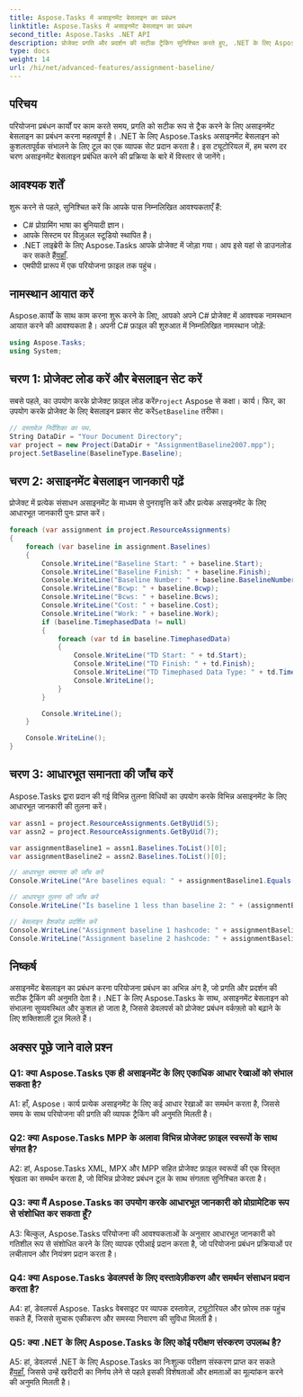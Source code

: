 ```yaml
---
title: Aspose.Tasks में असाइनमेंट बेसलाइन का प्रबंधन
linktitle: Aspose.Tasks में असाइनमेंट बेसलाइन का प्रबंधन
second_title: Aspose.Tasks .NET API
description: प्रोजेक्ट प्रगति और प्रदर्शन की सटीक ट्रैकिंग सुनिश्चित करते हुए, .NET के लिए Aspose.Tasks के साथ असाइनमेंट बेसलाइन को कुशलतापूर्वक प्रबंधित करना सीखें।
type: docs
weight: 14
url: /hi/net/advanced-features/assignment-baseline/
---
```

## परिचय

परियोजना प्रबंधन कार्यों पर काम करते समय, प्रगति को सटीक रूप से ट्रैक करने के लिए असाइनमेंट बेसलाइन का प्रबंधन करना महत्वपूर्ण है। .NET के लिए Aspose.Tasks असाइनमेंट बेसलाइन को कुशलतापूर्वक संभालने के लिए टूल का एक व्यापक सेट प्रदान करता है। इस ट्यूटोरियल में, हम चरण दर चरण असाइनमेंट बेसलाइन प्रबंधित करने की प्रक्रिया के बारे में विस्तार से जानेंगे।

## आवश्यक शर्तें

शुरू करने से पहले, सुनिश्चित करें कि आपके पास निम्नलिखित आवश्यकताएँ हैं:

- C# प्रोग्रामिंग भाषा का बुनियादी ज्ञान।
- आपके सिस्टम पर विज़ुअल स्टूडियो स्थापित है।
- .NET लाइब्रेरी के लिए Aspose.Tasks आपके प्रोजेक्ट में जोड़ा गया। आप इसे यहां से डाउनलोड कर सकते हैं[यहाँ](https://releases.aspose.com/tasks/net/).
- एमपीपी प्रारूप में एक परियोजना फ़ाइल तक पहुंच।

## नामस्थान आयात करें

Aspose.कार्यों के साथ काम करना शुरू करने के लिए, आपको अपने C# प्रोजेक्ट में आवश्यक नामस्थान आयात करने की आवश्यकता है। अपनी C# फ़ाइल की शुरुआत में निम्नलिखित नामस्थान जोड़ें:

```csharp
using Aspose.Tasks;
using System;


```

## चरण 1: प्रोजेक्ट लोड करें और बेसलाइन सेट करें

 सबसे पहले, का उपयोग करके प्रोजेक्ट फ़ाइल लोड करें`Project` Aspose से कक्षा। कार्य। फिर, का उपयोग करके प्रोजेक्ट के लिए बेसलाइन प्रकार सेट करें`SetBaseline` तरीका।

```csharp
// दस्तावेज़ निर्देशिका का पथ.
String DataDir = "Your Document Directory";
var project = new Project(DataDir + "AssignmentBaseline2007.mpp");
project.SetBaseline(BaselineType.Baseline);
```

## चरण 2: असाइनमेंट बेसलाइन जानकारी पढ़ें

प्रोजेक्ट में प्रत्येक संसाधन असाइनमेंट के माध्यम से पुनरावृत्ति करें और प्रत्येक असाइनमेंट के लिए आधारभूत जानकारी पुनः प्राप्त करें।

```csharp
foreach (var assignment in project.ResourceAssignments)
{
    foreach (var baseline in assignment.Baselines)
    {
        Console.WriteLine("Baseline Start: " + baseline.Start);
        Console.WriteLine("Baseline Finish: " + baseline.Finish);
        Console.WriteLine("Baseline Number: " + baseline.BaselineNumber);
        Console.WriteLine("Bcwp: " + baseline.Bcwp);
        Console.WriteLine("Bcws: " + baseline.Bcws);
        Console.WriteLine("Cost: " + baseline.Cost);
        Console.WriteLine("Work: " + baseline.Work);
        if (baseline.TimephasedData != null)
        {
            foreach (var td in baseline.TimephasedData)
            {
                Console.WriteLine("TD Start: " + td.Start);
                Console.WriteLine("TD Finish: " + td.Finish);
                Console.WriteLine("TD Timephased Data Type: " + td.TimephasedDataType);
                Console.WriteLine();
            }
        }

        Console.WriteLine();
    }

    Console.WriteLine();
}
```

## चरण 3: आधारभूत समानता की जाँच करें

Aspose.Tasks द्वारा प्रदान की गई विभिन्न तुलना विधियों का उपयोग करके विभिन्न असाइनमेंट के लिए आधारभूत जानकारी की तुलना करें।

```csharp
var assn1 = project.ResourceAssignments.GetByUid(5);
var assn2 = project.ResourceAssignments.GetByUid(7);

var assignmentBaseline1 = assn1.Baselines.ToList()[0];
var assignmentBaseline2 = assn2.Baselines.ToList()[0];

// आधारभूत समानता की जाँच करें
Console.WriteLine("Are baselines equal: " + assignmentBaseline1.Equals(assignmentBaseline2));

// आधारभूत तुलना की जाँच करें
Console.WriteLine("Is baseline 1 less than baseline 2: " + (assignmentBaseline1 < assignmentBaseline2));

// बेसलाइन हैशकोड प्रदर्शित करें
Console.WriteLine("Assignment baseline 1 hashcode: " + assignmentBaseline1.GetHashCode());
Console.WriteLine("Assignment baseline 2 hashcode: " + assignmentBaseline2.GetHashCode());
```

## निष्कर्ष

असाइनमेंट बेसलाइन का प्रबंधन करना परियोजना प्रबंधन का अभिन्न अंग है, जो प्रगति और प्रदर्शन की सटीक ट्रैकिंग की अनुमति देता है। .NET के लिए Aspose.Tasks के साथ, असाइनमेंट बेसलाइन को संभालना सुव्यवस्थित और कुशल हो जाता है, जिससे डेवलपर्स को प्रोजेक्ट प्रबंधन वर्कफ़्लो को बढ़ाने के लिए शक्तिशाली टूल मिलते हैं।

## अक्सर पूछे जाने वाले प्रश्न

### Q1: क्या Aspose.Tasks एक ही असाइनमेंट के लिए एकाधिक आधार रेखाओं को संभाल सकता है?

A1: हाँ, Aspose। कार्य प्रत्येक असाइनमेंट के लिए कई आधार रेखाओं का समर्थन करता है, जिससे समय के साथ परियोजना की प्रगति की व्यापक ट्रैकिंग की अनुमति मिलती है।

### Q2: क्या Aspose.Tasks MPP के अलावा विभिन्न प्रोजेक्ट फ़ाइल स्वरूपों के साथ संगत है?

A2: हां, Aspose.Tasks XML, MPX और MPP सहित प्रोजेक्ट फ़ाइल स्वरूपों की एक विस्तृत श्रृंखला का समर्थन करता है, जो विभिन्न प्रोजेक्ट प्रबंधन टूल के साथ संगतता सुनिश्चित करता है।

### Q3: क्या मैं Aspose.Tasks का उपयोग करके आधारभूत जानकारी को प्रोग्रामेटिक रूप से संशोधित कर सकता हूँ?

A3: बिल्कुल, Aspose.Tasks परियोजना की आवश्यकताओं के अनुसार आधारभूत जानकारी को गतिशील रूप से संशोधित करने के लिए व्यापक एपीआई प्रदान करता है, जो परियोजना प्रबंधन प्रक्रियाओं पर लचीलापन और नियंत्रण प्रदान करता है।

### Q4: क्या Aspose.Tasks डेवलपर्स के लिए दस्तावेज़ीकरण और समर्थन संसाधन प्रदान करता है?

A4: हां, डेवलपर्स Aspose. Tasks वेबसाइट पर व्यापक दस्तावेज़, ट्यूटोरियल और फ़ोरम तक पहुंच सकते हैं, जिससे सुचारू एकीकरण और समस्या निवारण की सुविधा मिलती है।

### Q5: क्या .NET के लिए Aspose.Tasks के लिए कोई परीक्षण संस्करण उपलब्ध है?

 A5: हां, डेवलपर्स .NET के लिए Aspose.Tasks का निःशुल्क परीक्षण संस्करण प्राप्त कर सकते हैं[यहाँ](https://releases.aspose.com/), जिससे उन्हें खरीदारी का निर्णय लेने से पहले इसकी विशेषताओं और क्षमताओं का मूल्यांकन करने की अनुमति मिलती है।